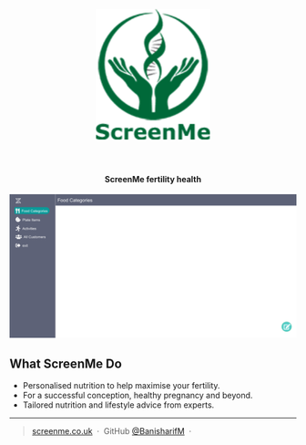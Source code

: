 <h1 align="center">
  <br>
  <a href="https://www.dream-home.ir/"><img src="/Panel/img/ScreenmeLogo.png" alt="Dream Home" width="200"></a>
  <br>
  <br>
</h1>

<h4 align="center">ScreenMe fertility health</h4>

![screenshot](Panel/img/PanelView.png)

## What ScreenMe Do

- Personalised nutrition to help maximise your fertility.
- For a successful conception, healthy pregnancy and beyond.
- Tailored nutrition and lifestyle advice from experts.

---

> [screenme.co.uk](https://screenme.co.uk/) &nbsp;&middot;&nbsp;
> GitHub [@BanisharifM](https://github.com/BanisaharifM) &nbsp;&middot;&nbsp;
